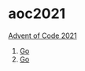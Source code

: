 # aoc2021

[Advent of Code 2021](https://adventofcode.com/2021)

1. [Go](https://github.com/alex-schaaf/adventofcode2021/blob/main/day01/main.go)
1. [Go](https://github.com/alex-schaaf/adventofcode2021/blob/main/day02/main.go)
